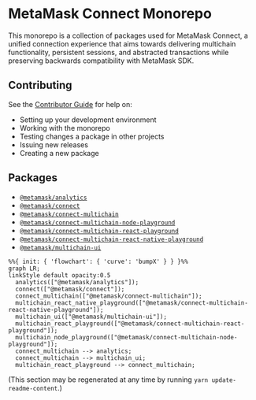 # MetaMask Connect Monorepo

This monorepo is a collection of packages used for MetaMask Connect, a unified connection experience that aims towards delivering multichain functionality, persistent sessions, and abstracted transactions while preserving backwards compatibility with MetaMask SDK.

## Contributing

See the [Contributor Guide](./docs/contributing.md) for help on:

- Setting up your development environment
- Working with the monorepo
- Testing changes a package in other projects
- Issuing new releases
- Creating a new package

## Packages

<!-- start package list -->

- [`@metamask/analytics`](packages/analytics)
- [`@metamask/connect`](packages/connect)
- [`@metamask/connect-multichain`](packages/connect-multichain)
- [`@metamask/connect-multichain-node-playground`](playground/multichain-node-playground)
- [`@metamask/connect-multichain-react-playground`](playground/multichain-react-playground)
- [`@metamask/connect-multichain-react-native-playground`](packages/multichain-react-native-playground)
- [`@metamask/multichain-ui`](packages/multichain-ui)

<!-- end package list -->

<!-- start dependency graph -->

```mermaid
%%{ init: { 'flowchart': { 'curve': 'bumpX' } } }%%
graph LR;
linkStyle default opacity:0.5
  analytics(["@metamask/analytics"]);
  connect(["@metamask/connect"]);
  connect_multichain(["@metamask/connect-multichain"]);
  multichain_react_native_playground(["@metamask/connect-multichain-react-native-playground"]);
  multichain_ui(["@metamask/multichain-ui"]);
  multichain_react_playground(["@metamask/connect-multichain-react-playground"]);
  multichain_node_playground(["@metamask/connect-multichain-node-playground"]);
  connect_multichain --> analytics;
  connect_multichain --> multichain_ui;
  multichain_react_playground --> connect_multichain;
```

<!-- end dependency graph -->

(This section may be regenerated at any time by running `yarn update-readme-content`.)
